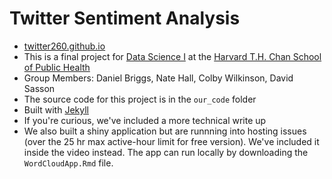 # Twitter Sentiment Analysis
* [twitter260.github.io](twitter260.github.io)
* This is a final project for [Data Science I](datasciencelabs.github.io) at the [Harvard T.H. Chan School of Public Health](https://www.hsph.harvard.edu/)
* Group Members: Daniel Briggs, Nate Hall, Colby Wilkinson, David Sasson
* The source code for this project is in the `our_code` folder
* Built with [Jekyll](https://jekyllrb.com/)
* If you're curious, we've included a more technical write up
* We also built a shiny application but are runnning into hosting issues (over the 25 hr max active-hour limit for free version). We've included it inside the video instead. The app can run locally by downloading the `WordCloudApp.Rmd` file.  

